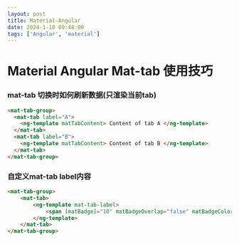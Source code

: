 ```yaml
---
layout: post
title: Material-Angular
date: 2024-1-10 09:48:00
tags: ['Angular', 'material']
---
```


# Material Angular Mat-tab 使用技巧

### mat-tab 切换时如何刷新数据(只渲染当前tab)
```html
<mat-tab-group>
  <mat-tab label="A">
    <ng-template matTabContent> Content of tab A </ng-template>
  </mat-tab>
  <mat-tab label="B">
    <ng-template matTabContent> Content of tab B </ng-template>
  </mat-tab>
</mat-tab-group>
```

### 自定义mat-tab label内容
```html
<mat-tab-group>
    <mat-tab>
        <ng-template mat-tab-label>
            <span [matBadge]="10" matBadgeOverlap="false" matBadgeColor="warn">自定义标题</span>
        </ng-template>
    </mat-tab>
</mat-tab-group>
```


